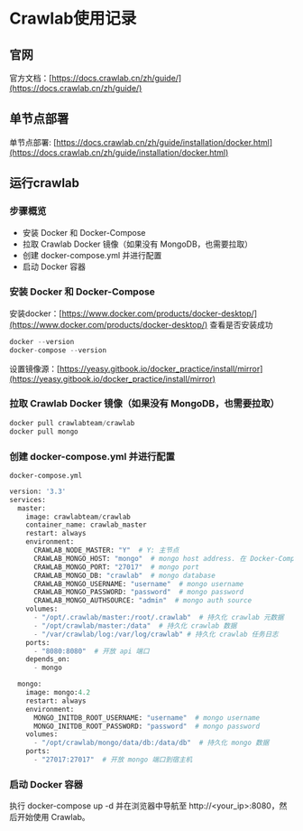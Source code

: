 # Crawlab使用记录
## 官网
官方文档：[https://docs.crawlab.cn/zh/guide/](https://docs.crawlab.cn/zh/guide/)

## 单节点部署
单节点部署: [https://docs.crawlab.cn/zh/guide/installation/docker.html](https://docs.crawlab.cn/zh/guide/installation/docker.html)

## 运行crawlab

### 步骤概览
- 安装 Docker 和 Docker-Compose
- 拉取 Crawlab Docker 镜像（如果没有 MongoDB，也需要拉取）
- 创建 docker-compose.yml 并进行配置
- 启动 Docker 容器
### 安装 Docker 和 Docker-Compose
安装docker：[https://www.docker.com/products/docker-desktop/](https://www.docker.com/products/docker-desktop/)
查看是否安装成功
```python
docker --version
docker-compose --version
```
设置镜像源：[https://yeasy.gitbook.io/docker_practice/install/mirror](https://yeasy.gitbook.io/docker_practice/install/mirror)
### 拉取 Crawlab Docker 镜像（如果没有 MongoDB，也需要拉取）
```python
docker pull crawlabteam/crawlab
docker pull mongo
```
### 创建 docker-compose.yml 并进行配置
`docker-compose.yml`
```python
version: '3.3'
services:
  master:
    image: crawlabteam/crawlab
    container_name: crawlab_master
    restart: always
    environment:
      CRAWLAB_NODE_MASTER: "Y"  # Y: 主节点
      CRAWLAB_MONGO_HOST: "mongo"  # mongo host address. 在 Docker-Compose 网络中，直接引用 service 名称
      CRAWLAB_MONGO_PORT: "27017"  # mongo port 
      CRAWLAB_MONGO_DB: "crawlab"  # mongo database 
      CRAWLAB_MONGO_USERNAME: "username"  # mongo username
      CRAWLAB_MONGO_PASSWORD: "password"  # mongo password 
      CRAWLAB_MONGO_AUTHSOURCE: "admin"  # mongo auth source 
    volumes:
      - "/opt/.crawlab/master:/root/.crawlab"  # 持久化 crawlab 元数据
      - "/opt/crawlab/master:/data"  # 持久化 crawlab 数据
      - "/var/crawlab/log:/var/log/crawlab" # 持久化 crawlab 任务日志
    ports:
      - "8080:8080"  # 开放 api 端口
    depends_on:
      - mongo

  mongo:
    image: mongo:4.2
    restart: always
    environment:
      MONGO_INITDB_ROOT_USERNAME: "username"  # mongo username
      MONGO_INITDB_ROOT_PASSWORD: "password"  # mongo password
    volumes:
      - "/opt/crawlab/mongo/data/db:/data/db"  # 持久化 mongo 数据
    ports:
      - "27017:27017"  # 开放 mongo 端口到宿主机
```
### 启动 Docker 容器
执行 docker-compose up -d 并在浏览器中导航至 http://<your_ip>:8080，然后开始使用 Crawlab。

